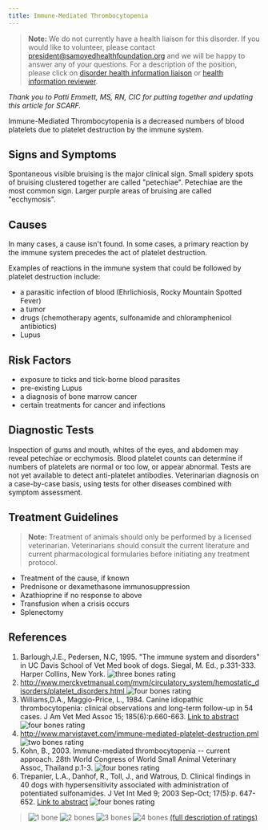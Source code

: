 ```yaml
---
title: Immune-Mediated Thrombocytopenia
---
```

> **Note:** We do not currently have a health liaison for this disorder.
> If you would like to volunteer, please contact
> [president@samoyedhealthfoundation.org](mailto:president@samoyedhealthfoundation.org?subject=Questions%20about%20becoming%20a%20Health%20Information%20Liaison%20or%20Reviewer)
> and we will be happy to answer any of your questions.
> For a description of the position, please click on
> [disorder health information liaison](/become-a-health-information-liaison)
> or
> [health information reviewer](/become-a-health-information-reviewer).

*Thank you to Patti Emmett, MS, RN, CIC for putting together and updating this article for SCARF.*

Immune-Mediated Thrombocytopenia is a decreased numbers of blood platelets due to platelet destruction by the immune system.

## Signs and Symptoms

Spontaneous visible bruising is the major clinical sign.  Small spidery
spots of bruising clustered together are called "petechiae".
Petechiae are the most common sign.  Larger purple areas of bruising are
called "ecchymosis".

## Causes

In many cases, a cause isn't found.  In some cases, a primary reaction
by the immune system precedes the act of platelet destruction.

Examples of reactions in the immune system that could be followed by
platelet destruction include:

* a parasitic infection of blood (Ehrlichiosis, Rocky Mountain Spotted
  Fever)
* a tumor
* drugs (chemotherapy agents, sulfonamide and chloramphenicol
  antibiotics)
* Lupus

## Risk Factors

* exposure to ticks and tick-borne blood parasites
* pre-existing Lupus
* a diagnosis of bone marrow cancer
* certain treatments for cancer and infections

## Diagnostic Tests

Inspection of gums and mouth, whites of the eyes, and abdomen may reveal
petechiae or ecchymosis.  Blood platelet counts can determine if numbers
of platelets are normal or too low, or appear abnormal.  Tests are not
yet available to detect anti-platelet antibodies.  Veterinarian
diagnosis on a case-by-case basis, using tests for other diseases
combined with symptom assessment.

## Treatment Guidelines

> **Note:** Treatment of animals should only be performed by a licensed
> veterinarian. Veterinarians should consult the current literature and
> current pharmacological formularies before initiating any treatment
> protocol.

* Treatment of the cause, if known
* Prednisone or dexamethasone immunosuppression
* Azathioprine if no response to above
* Transfusion when a crisis occurs
* Splenectomy

## References

1. Barlough,J.E., Pedersen, N.C, 1995. "The immune system and
   disorders" in UC Davis School of Vet Med book of dogs.  Siegal, M.
   Ed., p.331-333. Harper Collins, New York. ![three bones
   rating](/img/3-bones.gif)
2. [http://www.merckvetmanual.com/mvm/circulatory_system/hemostatic_disorders/platelet_disorders.html ](http://www.merckvetmanual.com/mvm/circulatory_system/hemostatic_disorders/platelet_disorders.html)
   ![four bones
   rating](/img/4-bones.gif)
3. Williams,D.A., Maggio-Price, L., 1984. Canine idiopathic
   thrombocytopenia: clinical observations and long-term follow-up in
   54 cases. J Am Vet Med Assoc 15; 185(6):p.660-663. [Link to
   abstract](http://www.ncbi.nlm.nih.gov/entrez/query.fcgi?db=pubmed&cmd=Retrieve&dopt=AbstractPlus&list_uids=6541641&query_hl=3&itool=pubmed_docsum/)
   ![four bones
   rating](/img/4-bones.gif)
4. <http://www.marvistavet.com/immune-mediated-platelet-destruction.pml>
   ![two bones
   rating](/img/2-bones.gif)
5. Kohn, B., 2003.  Immune-mediated thrombocytopenia -- current
   approach. 28th World Congress of World Small Animal Veterinary
   Assoc, Thailand p.1-3.  ![four bones
   rating](/img/4-bones.gif)
6. Trepanier, L.A., Danhof, R., Toll, J., and Watrous, D.  Clinical
   findings in 40 dogs with hypersensitivity associated with
   administration of potentiated sulfonamides.  J Vet Int Med  9; 2003
   Sep-Oct; 17(5):p. 647-652. [Link to
   abstract](http://www.ncbi.nlm.nih.gov/entrez/query.fcgi?db=pubmed&cmd=Retrieve&dopt=AbstractPlus&list_uids=14529130&query_hl=5&itool=pubmed_docsum)
   ![four bones
   rating](/img/4-bones.gif)

> ![1 bone](/img/1-bone.gif)
> ![2 bones](/img/2-bones.gif)
> ![3 bones](/img/3-bones.gif)
> ![4 bones](/img/4-bones.gif)
> [(full description of ratings)](/diseases/ratings-what-do-they-mean)